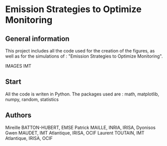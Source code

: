 # Emission Strategies to Optimize Monitoring

## General information
This project includes all the code used for the creation of the figures, as well as for the simulations of : "Emission Strategies to Optimize Monitoring". 

IMAGES IMT


## Start
All the code is writen in Python. The packages used are :
math, matplotlib, numpy, random, statistics

## Authors
Mireille BATTON-HUBERT, EMSE
Patrick MAILLE, INRIA, IRISA, Dyonisos
Gwen MAUDET, IMT Atlantique, IRISA, OCIF
Laurent TOUTAIN, IMT Atlantique, IRISA, OCIF



